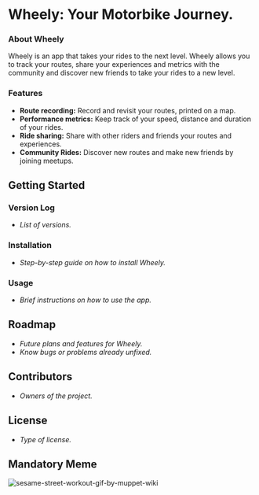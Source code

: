 # Wheely: Your Motorbike Journey.

### About Wheely

Wheely is an app that takes your rides to the next level. Wheely allows you to track your routes, share your experiences and metrics with the community and discover new friends to take your rides to a new level.

### Features

- **Route recording:** Record and revisit your routes, printed on a map.
- **Performance metrics:** Keep track of your speed, distance and duration of your rides.
- **Ride sharing:** Share with other riders and friends your routes and experiences.
- **Community Rides:** Discover new routes and make new friends by joining meetups.

## Getting Started

### Version Log

- *List of versions.*
  
### Installation

- *Step-by-step guide on how to install Wheely.*

### Usage

- *Brief instructions on how to use the app.*

## Roadmap

- *Future plans and features for Wheely.*
- *Know bugs or problems already unfixed.*

## Contributors

- *Owners of the project.*
  
## License

- *Type of license.*

## Mandatory Meme

![sesame-street-workout-gif-by-muppet-wiki](https://github.com/Terciodecuplo/Wheely/assets/112321922/50066773-e33a-4bfe-8f80-8c684f67f022)


